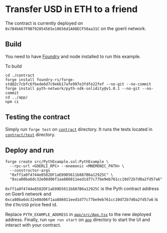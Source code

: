 # Transfer USD in ETH to a friend

The contract is currently deployed on `0x7B4b667F9B792054565e10656d1A08ECF50aa31C` on the goerli network.

## Build

You need to have [Foundry](https://getfoundry.sh/) and node installed to run this example.

To build

```
cd ./contract
forge install foundry-rs/forge-std@2c7cbfc6fbede6d7c9e6b17afe997e3fdfe22fef --no-git --no-commit
forge install pyth-network/pyth-sdk-solidity@v1.0.1 --no-git --no-commit
cd ../app/
npm ci
```

## Testing the contract

Simply run `forge test` on [`contract`](./contract) directory. It runs the tests located in
[`contract/test`](./contract/test) directory.

## Deploy and run

```
forge create src/PythExample.sol:PythExample \
  --rpc-url <GOERLI_RPC> --mnemonic <MNEMONIC_PATH> \
  --constructor-args
  "0xff1a0f4744e8582DF1aE09D5611b887B6a12925C" \
  "0xca80ba6dc32e08d06f1aa886011eed1d77c77be9eb761cc10d72b7d0a2fd57a6"
```

`0xff1a0f4744e8582DF1aE09D5611b887B6a12925C` is the Pyth contract address on Goerli network and
`0xca80ba6dc32e08d06f1aa886011eed1d77c77be9eb761cc10d72b7d0a2fd57a6` is the `ETH/USD` price feed id.

Replace `PYTH_EXAMPLE_ADDRESS` in [`app/src/App.tsx`](./app/src/App.tsx) to the new deployed address.
Finally, run `npm run start` on [`app`](./app) directory to start the UI and interact with your contract.
